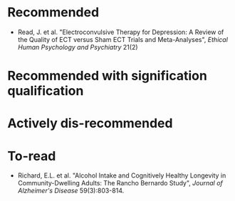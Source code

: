# Recommended

* Read, J. et al. "Electroconvulsive Therapy for Depression: A Review of the Quality of ECT versus Sham ECT Trials and Meta-Analyses", *Ethical Human Psychology and Psychiatry* 21(2)

# Recommended with signification qualification

# Actively dis-recommended

# To-read

 * Richard, E.L. et al. "Alcohol Intake and Cognitively Healthy Longevity in Community-Dwelling Adults: The Rancho Bernardo Study", *Journal of Alzheimer's Disease* 59(3):803-814.
